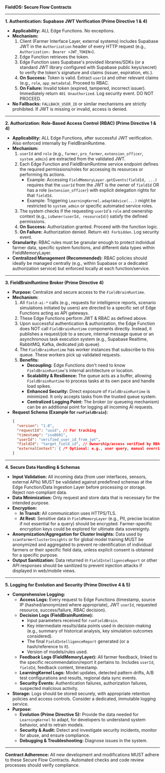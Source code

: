 **FieldOS: Secure Flow Contracts**

---

**1. Authentication: Supabase JWT Verification (Prime Directive 1 & 4)**

*   **Applicability:** ALL Edge Functions. No exceptions.
*   **Mechanism:**
    1.  Client (Farmer Interface Layer, external systems) includes Supabase JWT in the `Authorization` header of every HTTP request (e.g., `Authorization: Bearer <JWT_TOKEN>`).
    2.  Edge Function retrieves the token.
    3.  Edge Function uses Supabase's provided libraries/SDKs (or a standard JWT library configured with Supabase public keys/secret) to verify the token's signature and claims (issuer, expiration, etc.).
    4.  **On Success:** Token is valid. Extract `userId` and other relevant claims (e.g., `role`, `app_metadata`). Proceed to RBAC.
    5.  **On Failure:** Invalid token (expired, tampered, incorrect issuer). Immediately return `401 Unauthorized`. Log security event. DO NOT PROCEED.
*   **No Fallbacks:** `FALLBACK_USER_ID` or similar mechanisms are strictly prohibited. If JWT is missing or invalid, access is denied.

---

**2. Authorization: Role-Based Access Control (RBAC) (Prime Directive 1 & 4)**

*   **Applicability:** ALL Edge Functions, after successful JWT verification. Also enforced internally by FieldBrainRuntime.
*   **Mechanism:**
    1.  `userId` and `role` (e.g., `farmer`, `pro_farmer`, `extension_officer`, `system_admin`) are extracted from the validated JWT.
    2.  Each Edge Function and FieldBrainRuntime service endpoint defines the required permissions/roles for accessing its resources or performing its actions.
        *   Example: Accessing `FieldMemoryLayer.getEvents(fieldId, ...)` requires that the `userId` from the JWT is the owner of `fieldId` OR has a role (`extension_officer`) with explicit delegation rights for that `fieldId`.
        *   Example: Triggering `LearningKernel.adaptAdvice(...)` might be restricted to `system_admin` or specific automated service roles.
    3.  The system checks if the requesting `userId`'s `role` and ownership context (e.g., `isOwner(userId, resourceId)`) satisfy the defined permissions.
    4.  **On Success:** Authorization granted. Proceed with the function logic.
    5.  **On Failure:** Authorization denied. Return `403 Forbidden`. Log security event.
*   **Granularity:** RBAC rules must be granular enough to protect individual farmer data, specific system functions, and different data types within FieldMemoryLayer.
*   **Centralized Management (Recommended):** RBAC policies should ideally be managed centrally (e.g., within Supabase or a dedicated authorization service) but enforced locally at each function/service.

---

**3. FieldBrainRuntime Broker (Prime Directive 4)**

*   **Purpose:** Centralize and secure access to the `FieldBrainRuntime`.
*   **Mechanism:**
    1.  All `field-ai-*` calls (e.g., requests for intelligence reports, scenario simulations initiated by users) are directed to a specific set of Edge Functions acting as API gateways.
    2.  These Edge Functions perform JWT & RBAC as defined above.
    3.  Upon successful authentication & authorization, the Edge Function does NOT call `FieldBrainRuntime` components directly. Instead, it publishes a request/job to a secure, internal message queue or an asynchronous task execution system (e.g., Supabase Realtime, RabbitMQ, Kafka, dedicated job queue).
    4.  The `FieldBrainRuntime` has worker instances that subscribe to this queue. These workers pick up validated requests.
    5.  **Benefits:**
        *   **Decoupling:** Edge Functions don't need to know `FieldBrainRuntime`'s internal architecture or location.
        *   **Scalability & Resilience:** The queue acts as a buffer, allowing `FieldBrainRuntime` to process tasks at its own pace and handle load spikes.
        *   **Enhanced Security:** Direct exposure of `FieldBrainRuntime` is minimized. It only accepts tasks from the trusted queue system.
        *   **Centralized Logging Point:** The broker (or queueing mechanism) can be an additional point for logging all incoming AI requests.
*   **Request Schema (Example for `runFieldBrain`):**
    ```json
    {
      "version": "1.0",
      "requestId": "uuid", // For tracking
      "timestamp": "iso8601",
      "userId": "verified_user_id_from_jwt",
      "fieldId": "target_field_id", // Ownership/access verified by RBAC
      "externalContext": { /* Optional: e.g., user query, manual overrides */ }
    }
    ```

---

**4. Secure Data Handling & Schemas**

*   **Input Validation:** All incoming data (from user interfaces, sensors, external APIs) MUST be validated against predefined schemas at the Edge Function/Data Ingestion Layer before processing or storage. Reject non-compliant data.
*   **Data Minimization:** Only request and store data that is necessary for the intended purpose.
*   **Encryption:**
    *   **In Transit:** All communication uses HTTPS/TLS.
    *   **At Rest:** Sensitive data in `FieldMemoryLayer` (e.g., PII, precise location if not essential for a query) should be encrypted. Farmer-specific encryption keys could be explored for ultimate data sovereignty.
*   **Anonymization/Aggregation for Cluster Insights:** Data used by `scanFarmerClusterInsights` or for global model training MUST be anonymized and aggregated to prevent re-identification of individual farmers or their specific field data, unless explicit consent is obtained for a specific purpose.
*   **Output Sanitization:** Data returned in `FieldIntelligenceReport` or other API responses should be sanitized to prevent injection attacks if displayed in web/mobile views.

---

**5. Logging for Evolution and Security (Prime Directive 4 & 5)**

*   **Comprehensive Logging:**
    *   **Access Logs:** Every request to Edge Functions (timestamp, source IP (hashed/anonymized where appropriate), JWT `userId`, requested resource, success/failure, RBAC decision).
    *   **Decision Logs (FieldBrainRuntime):**
        *   Input parameters received for `runFieldBrain`.
        *   Key intermediate results/data points used in decision-making (e.g., summary of historical analysis, key simulation outcomes considered).
        *   The final `FieldIntelligenceReport` generated (or a hash/reference to it).
        *   Version of models/rules used.
    *   **Feedback Logs (FieldMemoryLayer):** All farmer feedback, linked to the specific recommendation/report it pertains to. Includes `userId`, `fieldId`, feedback content, timestamp.
    *   **LearningKernel Logs:** Model updates, detected pattern drifts, A/B test configurations and results, regional data sync events.
    *   **Security Events:** Authentication failures, authorization failures, suspected malicious activity.
*   **Storage:** Logs should be stored securely, with appropriate retention policies and access controls. Consider a dedicated, immutable logging service.
*   **Purpose:**
    *   **Evolution (Prime Directive 5):** Provide the data needed for `LearningKernel` to adapt, for developers to understand system behavior, and to retrain models.
    *   **Security & Audit:** Detect and investigate security incidents, monitor for abuse, and ensure compliance.
    *   **Debugging & Troubleshooting:** Diagnose issues in the system.

---

**Contract Adherence:** All new development and modifications MUST adhere to these Secure Flow Contracts. Automated checks and code review processes should verify compliance.
